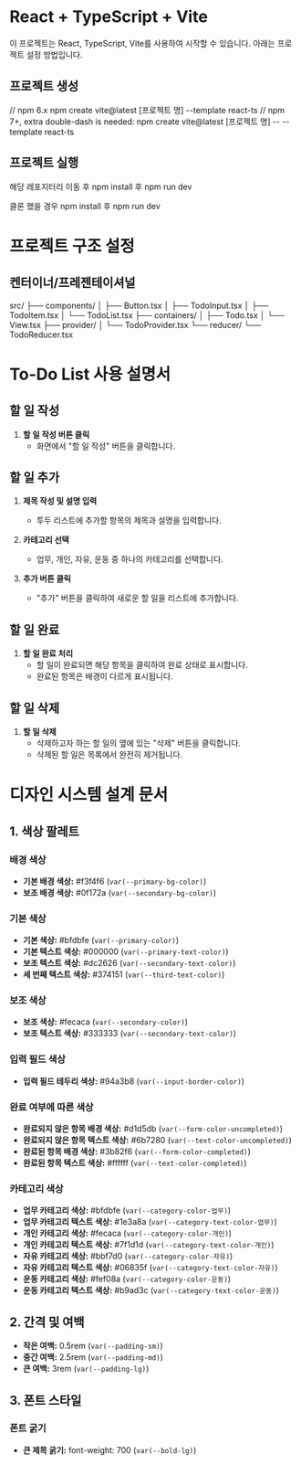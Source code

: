 # React + TypeScript + Vite
이 프로젝트는 React, TypeScript, Vite를 사용하여 시작할 수 있습니다. 아래는 프로젝트 설정 방법입니다.
## 프로젝트 생성
// npm 6.x
npm create vite@latest [프로젝트 명] --template react-ts
// npm 7+, extra double-dash is needed:
npm create vite@latest [프로젝트 명] -- --template react-ts

## 프로젝트 실행
해당 레포지터리 이동 후 npm install 후 npm run dev

클론 했을 경우 npm install 후 npm run dev

# 프로젝트 구조 설정
## 켄터이너/프레젠테이셔널
src/
├── components/
│ ├── Button.tsx
│ ├── TodoInput.tsx
│ ├── TodoItem.tsx
│ └── TodoList.tsx
├── containers/
│ ├── Todo.tsx
│ └── View.tsx
├── provider/
│ └── TodoProvider.tsx
└── reducer/
└── TodoReducer.tsx


# To-Do List 사용 설명서

## 할 일 작성

1. **할 일 작성 버튼 클릭**
   - 화면에서 "할 일 작성" 버튼을 클릭합니다.

## 할 일 추가

1. **제목 작성 및 설명 입력**
   - 투두 리스트에 추가할 항목의 제목과 설명을 입력합니다.
   
2. **카테고리 선택**
   - 업무, 개인, 자유, 운동 중 하나의 카테고리를 선택합니다.

3. **추가 버튼 클릭**
   - "추가" 버튼을 클릭하여 새로운 할 일을 리스트에 추가합니다.

## 할 일 완료

1. **할 일 완료 처리**
   - 할 일이 완료되면 해당 항목을 클릭하여 완료 상태로 표시합니다.
   - 완료된 항목은 배경이 다르게 표시됩니다.

## 할 일 삭제

1. **할 일 삭제**
   - 삭제하고자 하는 할 일의 옆에 있는 "삭제" 버튼을 클릭합니다.
   - 삭제된 할 일은 목록에서 완전히 제거됩니다.

# 디자인 시스템 설계 문서

## 1. 색상 팔레트

### 배경 색상
- **기본 배경 색상:** #f3f4f6 (`var(--primary-bg-color)`)
- **보조 배경 색상:** #0f172a (`var(--secondary-bg-color)`)

### 기본 색상
- **기본 색상:** #bfdbfe (`var(--primary-color)`)
- **기본 텍스트 색상:** #000000 (`var(--primary-text-color)`)
- **보조 텍스트 색상:** #dc2626 (`var(--secondary-text-color)`)
- **세 번째 텍스트 색상:** #374151 (`var(--third-text-color)`)

### 보조 색상
- **보조 색상:** #fecaca (`var(--secondary-color)`)
- **보조 텍스트 색상:** #333333 (`var(--secondary-text-color)`)

### 입력 필드 색상
- **입력 필드 테두리 색상:** #94a3b8 (`var(--input-border-color)`)

### 완료 여부에 따른 색상
- **완료되지 않은 항목 배경 색상:** #d1d5db (`var(--form-color-uncompleted)`)
- **완료되지 않은 항목 텍스트 색상:** #6b7280 (`var(--text-color-uncompleted)`)
- **완료된 항목 배경 색상:** #3b82f6 (`var(--form-color-completed)`)
- **완료된 항목 텍스트 색상:** #ffffff (`var(--text-color-completed)`)

### 카테고리 색상
- **업무 카테고리 색상:** #bfdbfe (`var(--category-color-업무)`)
- **업무 카테고리 텍스트 색상:** #1e3a8a (`var(--category-text-color-업무)`)
- **개인 카테고리 색상:** #fecaca (`var(--category-color-개인)`)
- **개인 카테고리 텍스트 색상:** #7f1d1d (`var(--category-text-color-개인)`)
- **자유 카테고리 색상:** #bbf7d0 (`var(--category-color-자유)`)
- **자유 카테고리 텍스트 색상:** #06835f (`var(--category-text-color-자유)`)
- **운동 카테고리 색상:** #fef08a (`var(--category-color-운동)`)
- **운동 카테고리 텍스트 색상:** #b9ad3c (`var(--category-text-color-운동)`)

## 2. 간격 및 여백
- **작은 여백:** 0.5rem (`var(--padding-sm)`)
- **중간 여백:** 2.5rem (`var(--padding-md)`)
- **큰 여백:** 3rem (`var(--padding-lg)`)

## 3. 폰트 스타일

### 폰트 굵기
- **큰 제목 굵기:** font-weight: 700 (`var(--bold-lg)`)

